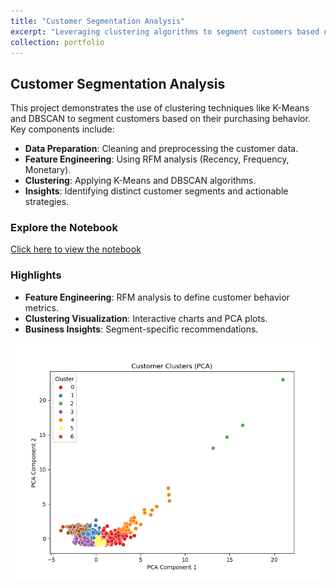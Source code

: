 ```yaml
---
title: "Customer Segmentation Analysis"
excerpt: "Leveraging clustering algorithms to segment customers based on purchasing behavior.<br/><img src='/images/clusters-visualization.png'>"
collection: portfolio
---
```


## Customer Segmentation Analysis
This project demonstrates the use of clustering techniques like K-Means and DBSCAN to segment customers based on their purchasing behavior. Key components include:

- **Data Preparation**: Cleaning and preprocessing the customer data.
- **Feature Engineering**: Using RFM analysis (Recency, Frequency, Monetary).
- **Clustering**: Applying K-Means and DBSCAN algorithms.
- **Insights**: Identifying distinct customer segments and actionable strategies.

### Explore the Notebook
[Click here to view the notebook](/portfolio/customer_segmentation.html)

### Highlights
- **Feature Engineering**: RFM analysis to define customer behavior metrics.
- **Clustering Visualization**: Interactive charts and PCA plots.
- **Business Insights**: Segment-specific recommendations.

![Cluster Visualization](/images/clusters-visualization.png)